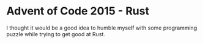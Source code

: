 # Advent of Code 2015 - Rust

I thought it would be a good idea to humble myself with some programming puzzle while trying to get good at Rust.
